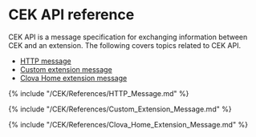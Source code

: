 # CEK API reference
CEK API is a message specification for exchanging information between CEK and an extension. The following covers topics related to CEK API.
* [HTTP message](#HTTPMessage)
* [Custom extension message](#CustomExtMessage)
* [Clova Home extension message](#ClovaHomeExtMessage)

{% include "/CEK/References/HTTP_Message.md" %}

{% include "/CEK/References/Custom_Extension_Message.md" %}

{% include "/CEK/References/Clova_Home_Extension_Message.md" %}
